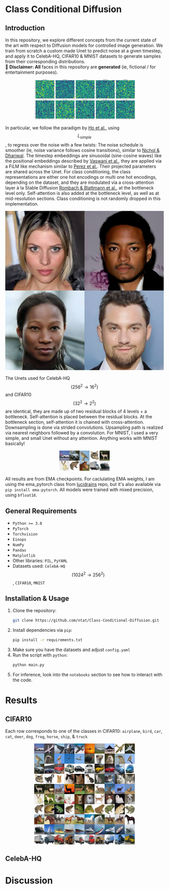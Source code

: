 # Class Conditional Diffusion

## Introduction

In this repository, we explore different concepts from the current state of the art with respect to Diffusion models for controlled image generation. We train from scratch a custom made Unet to predict noise at a given timestep, and apply it to CelebA-HQ, CIFAR10 \& MNIST datasets to generate samples from their corresponding distributions.    
🚩 **__Disclaimer:__** __All__ faces in this repository are **__generated__** (ie, fictional / for entertainment purposes).

<div align="center">
  <img src="assets/mnist_gen_out.gif" alt="Alt Text">
</div>

In particular, we follow the paradigm by [Ho et al.](https://arxiv.org/pdf/2006.11239), using $$L_{simple}$$, to regress over the noise with a few twists: The noise schedule is smoother (ie, noise variance follows cosine transitions), similar to [Nichol \& Dhariwal](https://arxiv.org/pdf/2102.09672). The timestep embeddings are sinusoidal (sine-cosine waves) like the positional embeddings described by [Vaswani et al.](https://arxiv.org/pdf/1706.03762), they are applied via a FiLM like mechanism similar to [Perez et al.](https://arxiv.org/pdf/1709.07871). Their projected parameters are shared across the Unet. For class conditioning, the class representations are either one hot encodings or multi one hot encodings, depending on the dataset, and they are modulated via a cross-attention layer à la Stable Diffusion [Rombach \& Blattmann et al.](https://arxiv.org/pdf/2112.10752), at the bottleneck level only. Self-attention is also added at the bottleneck level, as well as at mid-resolution sections. Class conditioning is not randomly dropped in this implementation.    

<div align="center">
  <img src="assets/grid_intro.png" alt="Alt Text">
</div> 

The Unets used for CelebA-HQ $$(256^2\rightarrow16^2)$$ and CIFAR10 $$(32^2\rightarrow2^2)$$ are identical, they are made up of two residual blocks of 4 levels + a bottleneck. Self-attention is placed between the residual blocks. At the bottleneck section, self-attention it is chained with cross-attention. Downsampling is done via strided convolutions. Upsampling path is realized via nearest neighbors followed by a convolution. For MNIST, I used a very simple, and small Unet without any attention. Anything works with MNIST basically!    

<div align="center">
  <img src="assets/cifar_gen_intro.png" alt="Alt Text">
</div> 

All results are from EMA checkpoints. For caclulating EMA weights, I am using the ema_pytorch class from [lucidrains](https://github.com/lucidrains/ema-pytorch) repo, but it's also available via `pip install ema-pytorch`. All models were trained with mixed precision, using `bfloat16`.


## General Requirements
- `Python >= 3.8`
- `PyTorch`
- `Torchvision`
- `Einops` 
- `NumPy`
- `Pandas`
- `Matplotlib` 
- Other libraries: `PIL`, `PyYAML`
- Datasets used: `CelebA-HQ` $$(1024^2\rightarrow256^2)$$, `CIFAR10`, `MNIST`

## Installation & Usage

1. Clone the repository:
   ```bash
   git clone https://github.com/ntat/Class-Conditional-Diffusion.git
   ```
2. Install dependencies via `pip`:
   ```bash 
   pip install -r requirements.txt
   ```
3. Make sure you have the datasets and adjust `config.yaml` 
4. Run the script with `python`:
   ```bash 
   python main.py
   ```
5. For inference, look into the `notebooks` section to see how to interact with the code. 

# Results
## CIFAR10
Each row corresponds to one of the classes in CIFAR10: `airplane`, `bird`, `car`, `cat`, `deer`, `dog`, `frog`, `horse`, `ship`, \& `truck` 

<div align="center">
  <img src="assets/image_grid_cif10.png" alt="Alt Text">
</div> 

## CelebA-HQ

# Discussion
